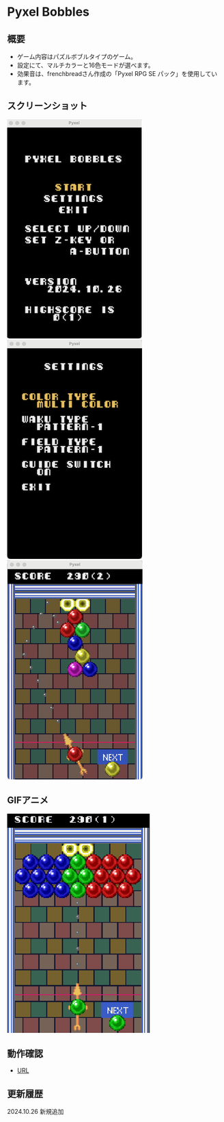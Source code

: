 # Pyxel Bobbles

## 概要
- ゲーム内容はパズルボブルタイプのゲーム。  
- 設定にて、マルチカラーと16色モードが選べます。  
- 効果音は、frenchbreadさん作成の「Pyxel RPG SE パック」を使用しています。  
  
## スクリーンショット
![SS](pyxelpb_title.png)  
![SS](pyxelpb_setting.png)  
![SS](pyxelpb_game.png)  
  
## GIFアニメ
![GIF](pyxelpb_1026_512.gif)  
  
## 動作確認
- [URL](https://sanbunnoichi1962.web.fc2.com/pyxel/pyxelpb.html)  
  
## 更新履歴
2024.10.26 新規追加  
